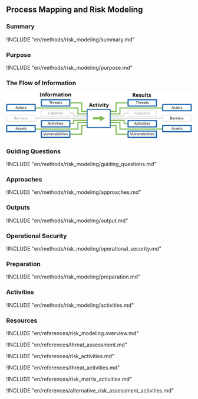 ## Process Mapping and Risk Modeling

### Summary
!INCLUDE "en/methods/risk_modeling/summary.md"

### Purpose
!INCLUDE "en/methods/risk_modeling/purpose.md"

### The Flow of Information
![Risk Modeling Information Flow](en/images/info_flows/risk_modeling.svg)

### Guiding Questions
!INCLUDE "en/methods/risk_modeling/guiding_questions.md"

### Approaches
!INCLUDE "en/methods/risk_modeling/approaches.md"

### Outputs
!INCLUDE "en/methods/risk_modeling/output.md"

### Operational Security
!INCLUDE "en/methods/risk_modeling/operational_security.md"

### Preparation
!INCLUDE "en/methods/risk_modeling/preparation.md"

### Activities
!INCLUDE "en/methods/risk_modeling/activities.md"

### Resources
<div class="greybox">

!INCLUDE "en/references/risk_modeling.overview.md"

!INCLUDE "en/references/threat_assessment.md"

!INCLUDE "en/references/risk_activities.md"

!INCLUDE "en/references/threat_activities.md"

!INCLUDE "en/references/risk_matrix_activities.md"

!INCLUDE "en/references/alternative_risk_assessment_activities.md"

</div>


